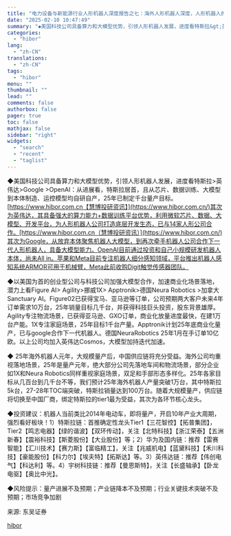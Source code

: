 ```yaml
---
title: "电力设备与新能源行业人形机器人深度报告之七：海外人形机器人深度，人形机器人的GhatGPT时刻已至"
date: "2025-02-10 10:47:49"
summary: "◆美国科技公司具备算力和大模型优势，引领人形机器人发展，进度看特斯拉&gt;英伟达&gt;Go..."
categories:
  - "hibor"
lang:
  - "zh-CN"
translations:
  - "zh-CN"
tags:
  - "hibor"
menu: ""
thumbnail: ""
lead: ""
comments: false
authorbox: false
pager: true
toc: false
mathjax: false
sidebar: "right"
widgets:
  - "search"
  - "recent"
  - "taglist"
---
```


◆美国科技公司具备算力和大模型优势，引领人形机器人发展，进度看特斯拉>英伟达>Google >OpenAI：从进展看，特斯拉居首，且从芯片、数据训练、大模型到本体制造、运控模型均自研自产，25年已制定千台量产目标。[https://www.hibor.com.cn【慧博投研资讯】](https://www.hibor.com.cn/)其次为英伟达，其具备强大的算力能力+数据训练平台优势，利用微软芯片、数据、大模型、开发平台，为人形机器人公司打造底层开发生态，已与14家人形公司合作。[https://www.hibor.com.cn（慧博投研资讯）](https://www.hibor.com.cn/)其次为Google，从放弃本体聚焦机器人大模型，到再次牵手机器人公司合作下一代人形机器人，具备大模型能力。OpenAI目前通过投资和自己小规模研发机器人本体，尚未All in。苹果和Meta目前专注机器人细分感知领域，平台推出机器人感知系统ARMOR可用于机械臂，Meta此前收购Digit触觉传感器团队。

◆以美国为首的创业型公司与科技公司加强大模型合作，加速商业化场景落地，潜力上看Figure AI> Agility>挪威1X> Apptronik>德国Neura Robotics >加拿大Sanctuary AI。Figure02已获得宝马、亚马逊等订单，公司预期两大客户未来4年订单需求10万台，25年销量目标几千台，并获得科技巨头投资，股东背景雄厚。Agility专注物流场景，已获得亚马逊、GXO订单，商业化放量进度最快，在建1万台产能。1X专注家庭场景，25年目标1千台产量。Apptronik计划25年底商业化量产，已与google合作下一代机器人。德国NeuraRobotics 25年1月在手订单10亿欧。以上公司均加入英伟达Cosmos，大模型加持迭代加速。

◆ 25年海外机器人元年，大规模量产后，中国供应链将充分受益。海外公司均重视落地场景，25年是量产元年，绝大部分公司先落地车间和物流场景，部分企业如1X和Neura Robotics同样重视家庭场景，双足和手部形态多样化。25年各家目标从几百台到几千台不等，我们预计25年海外机器人产量突破1万台，其中特斯拉5k台，27-28年TOC端突破，特斯拉销量达到100万台。随着大规模量产，供应链将切换至中国厂商，绑定特斯拉的tier1最为受益，其次为各环节核心龙头。

◆投资建议：机器人当前类比2014年电动车，即将量产，开启10年产业大周期，强烈看好板块！1）特斯拉链：首推确定性龙头Tier1【三花智控】【拓普集团】，Tier2【鸣志电器】【绿的谐波】【双环传动】，关注【北特科技】【浙江荣泰】【五洲新春】【震裕科技】【斯菱股份】【大业股份】等；2）华为及国内链：推荐【雷赛智能】【汇川技术】【赛力斯】【富临精工】，关注【兆威机电】【蓝黛科技】【禾川科技】【豪能股份】【科力尔】【埃夫特】【拓斯达】等。3）英伟达链：推荐【伟创电气】【科达利】等。4）宇树科技链：推荐【曼恩斯特】，关注【长盛轴承】【卧龙电驱】【奥比中光】。

◆风险提示：量产进展不及预期；产业链降本不及预期；行业关键技术突破不及预期；市场竞争加剧

来源: 东吴证券

[hibor](https://www.hibor.com.cn/data/1e07cfdd605ae3599b4dd2ac96d92f67.html)
